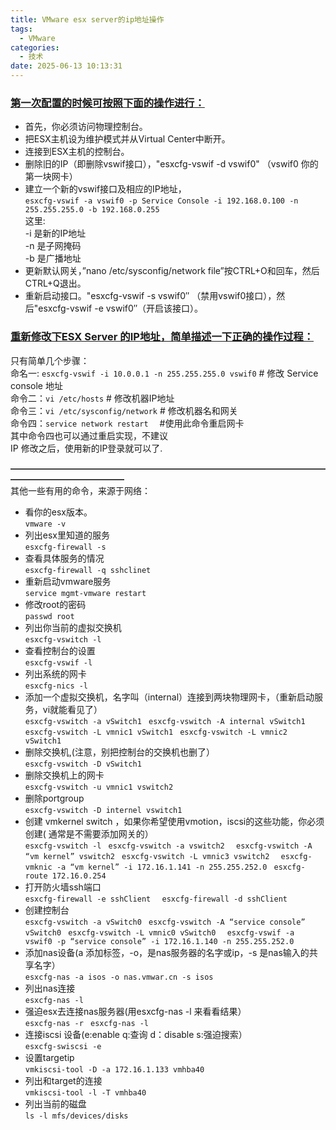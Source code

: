 ```yaml
---
title: VMware esx server的ip地址操作
tags:
  - VMware
categories:
  - 技术
date: 2025-06-13 10:13:31
---
```


### [第一次配置的时候可按照下面的操作进行：](#1)

- 首先，你必须访问物理控制台。  
- 把ESX主机设为维护模式并从Virtual Center中断开。  
- 连接到ESX主机的控制台。  
- 删除旧的IP（即删除vswif接口），"esxcfg-vswif -d vswif0" （vswif0 你的第一块网卡）  
- 建立一个新的vswif接口及相应的IP地址，  
`esxcfg-vswif -a vswif0 -p Service Console -i 192.168.0.100 -n 255.255.255.0 -b 192.168.0.255`  
这里:  
-i 是新的IP地址  
-n 是子网掩码  
-b 是广播地址  
- 更新默认网关，”nano /etc/sysconfig/network file”按CTRL+O和回车，然后CTRL+Q退出。  
- 重新启动接口。"esxcfg-vswif -s vswif0″ （禁用vswif0接口），然后"esxcfg-vswif -e vswif0″（开启该接口）。

### [重新修改下ESX Server 的IP地址，简单描述一下正确的操作过程：](#2)

只有简单几个步骤：  
命名一: `esxcfg-vswif -i 10.0.0.1 -n 255.255.255.0 vswif0`  # 修改 Service console 地址  
命令二：`vi /etc/hosts` # 修改机器IP地址  
命令三：`vi /etc/sysconfig/network` # 修改机器名和网关  
命令四：`service network restart`　  #使用此命令重启网卡  
其中命令四也可以通过重启实现，不建议  
IP 修改之后，使用新的IP登录就可以了.

**—————————————————————————————————————————————————**  
其他一些有用的命令，来源于网络：  
- 看你的esx版本。  
`vmware -v  `
- 列出esx里知道的服务  
`esxcfg-firewall -s  `
- 查看具体服务的情况  
`esxcfg-firewall -q sshclinet  `
- 重新启动vmware服务  
`service mgmt-vmware restart  `
- 修改root的密码  
`passwd root  `
- 列出你当前的虚拟交换机  
`esxcfg-vswitch -l  `
- 查看控制台的设置  
`esxcfg-vswif -l  `
- 列出系统的网卡  
`esxcfg-nics -l  `
- 添加一个虚拟交换机，名字叫（internal）连接到两块物理网卡，（重新启动服务，vi就能看见了）  
`esxcfg-vswitch -a vSwitch1 ` 
`esxcfg-vswitch -A internal vSwitch1  `
`esxcfg-vswitch -L vmnic1 vSwitch1 ` 
`esxcfg-vswitch -L vmnic2 vSwitch1  `
- 删除交换机,(注意，别把控制台的交换机也删了）  
`esxcfg-vswitch -D vSwitch1  `
- 删除交换机上的网卡  
`esxcfg-vswitch -u vmnic1 vswitch2  `
- 删除portgroup  
`esxcfg-vswitch -D internel vswitch1  `
- 创建 vmkernel switch ，如果你希望使用vmotion，iscsi的这些功能，你必须创建( 通常是不需要添加网关的）  
`esxcfg-vswitch -l ` 
`esxcfg-vswitch -a vswitch2  `
`esxcfg-vswitch -A “vm kernel” vswitch2 ` 
`esxcfg-vswitch -L vmnic3 vswitch2  `
`esxcfg-vmknic -a “vm kernel” -i 172.16.1.141 -n 255.255.252.0 ` 
`esxcfg-route 172.16.0.254  `
- 打开防火墙ssh端口  
`esxcfg-firewall -e sshClient  `
`esxcfg-firewall -d sshClient ` 
- 创建控制台  
`esxcfg-vswitch -a vSwitch0 ` 
`esxcfg-vswitch -A “service console” vSwitch0 ` 
`esxcfg-vswitch -L vmnic0 vSwitch0  `
`esxcfg-vswif -a vswif0 -p “service console” -i 172.16.1.140 -n 255.255.252.0 ` 
- 添加nas设备(a 添加标签，-o，是nas服务器的名字或ip，-s 是nas输入的共享名字）  
`esxcfg-nas -a isos -o nas.vmwar.cn -s isos  `
- 列出nas连接  
`esxcfg-nas -l  `
- 强迫esx去连接nas服务器(用esxcfg-nas -l 来看看结果）  
`esxcfg-nas -r ` 
`esxcfg-nas -l  `
- 连接iscsi 设备(e:enable q:查询 d：disable s:强迫搜索）  
`esxcfg-swiscsi -e  `
- 设置targetip  
`vmkiscsi-tool -D -a 172.16.1.133 vmhba40 ` 
- 列出和target的连接  
`vmkiscsi-tool -l -T vmhba40  `
- 列出当前的磁盘  
`ls -l mfs/devices/disks`
